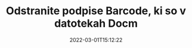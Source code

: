 ---
############################# Static ############################
layout: "auto-gen-signature"
date: 2022-03-01T15:12:22
draft: false
operation: Delete
signaturetype: Barcode
fileformat: Docm
productName: .NET
lang: sl
productCode: net
otherformats: pdf doc docx docm dot dotm dotx odt ott rtf xls xlsx xlsm xlsb csv ods ots xltx xltm ppt pptx pps ppsx odp otp potx potm pptm ppsm
breadcrumb: Put Barcode signature on Docm for C#

############################# Head ############################
head_title: "Izbrišite podpise Barcode iz datotek Docm prek C#"
head_description: "Brisanje določenih podpisov Barcode iz podpisanih dokumentov Docm je mogoče preprosto izvesti s kratko kodo .NET."

############################# Header ############################
title: "Odstranite podpise Barcode, ki so v datotekah Docm"
description: "Izbrišite različne podpise Barcode iz dokumentov Docm. Odstranjevanje podpisov Barcode zahteva preprosto kodo C#."
bg_image: "https://cms.admin.containerize.com/templates/aspose/App_Themes/V3/images/bg/header1.png"
bg_overlay: false
button:
    enable: true

############################# SubMenu ############################
submenu:
    enable: true

    left:
        img_alt: "GroupDocs.Signature for .NET"
        image: "https://cms.admin.containerize.com/templates/groupdocs/images/product-logos/90x90-noborder/groupdocs-signature-net.png"
        product: "GroupDocs.Signature"
        platform: ".NET"



############################# About ############################
about:
    enable: true
    title: "Pridobite informacije o funkcijah API-ja GroupDocs.Signature for .NET"
    content: |
        [GroupDocs.Signature for .NET](https://products.groupdocs.com/signature/net/) API ponuja številne načine za obdelavo vaših dokumentov z uporabo elektronskih podpisov. Na voljo so digitalni podpisi, kot so besedila, slike, digitalna potrdila, črtne kode, QR-kode, žigi ali metapodatki. Stranke imajo možnost dodajanja, brisanja, posodabljanja, preverjanja ali iskanja digitalnih podpisov v PDF-jih, dokumentih MS Word, delovnih zvezkih MS Excel, predstavitvah MS PowerPoint, datotekah Adobe Photoshop in različnih slikovnih formatih. Na voljo je ogromno uporabnih funkcij in nastavitev.
    

############################# Steps ############################
steps:
    enable: true
    title_left: "Kako odstraniti podpise Barcode iz vašega dokumenta Docm"
    content_left: |
        [GroupDocs.Signature for .NET](https://products.groupdocs.com/signature/net/) nudi uporabno funkcijo za čiščenje dokumentov Docm podpisov Barcode z nekaj vrsticami kode.
        
        * Najprej ustvarite pot podajanja predmeta podpisa do vašega dokumenta kot parameter konstruktorja.
        * Nato ustvarite ustrezen predmet podpisa in nastavite njegov enolični identifikator.
        * Po tem pokličite metodo Delete, ki posreduje predmet podpisa, ki ga je treba izbrisati.
        * Končno, procesni rezultati operacije.

    title_right: "Sistemske zahteve"
    content_right: |
        GroupDocs.Signature for .NET so podprti na vseh glavnih platformah in operacijskih sistemih. Preden izvedete spodnjo kodo, se prepričajte, da imate v sistemu nameščene naslednje predpogoje.

        * Operacijski sistemi: Microsoft Windows, Linux, MacOS
        * Razvojna okolja: Microsoft Visual Studio, Xamarin, MonoDevelop
        * Frameworks: .NET Framework, .NET Standard, .NET Core, Mono
        * Prenesite najnovejšo različico GroupDocs.Signature for .NET iz [Nuget](https://www.nuget.org/packages/groupdocs.signature)
         
    code: |
        ```csharp    
                
        // Set up input Docm file
        string filePath = "input.docm";

        // Instantiate Signature for input file
        using (GroupDocs.Signature.Signature signature = new GroupDocs.Signature.Signature(filePath))
        {
                // Id of signature which is supposed to be deleted
                // such Id may be obtained as result of search operation
                string id = "07f83369-318b-41ad-a843-732417b912c2";

                // provide signature features to delete
                // set up particular signature id
                BarcodeSignature signatureToDelete = new BarcodeSignature(id);

                // delete signature
                bool deleteResult = signature.Delete(signatureToDelete);

                // process deletion result
                if (deleteResult)
                {
                    Console.WriteLine("Signature was deleted successfully!");
                }
        }
        ```

############################# Demos ############################
demos:
    enable: true
    title: "Podpisovanje s podpisi Barcode Demo v živo"
    content: |
       Takoj dodajte različne elektronske podpise v datoteko Docm tako, da obiščete spletno mesto [GroupDocs.Signature App](https://products.groupdocs.app/signature/family).          

############################# More Formats ############################
more_formats:
    enable: true
    title: "Izbrišite svoje podpise Barcode z C#"
    content: |
        "Brisanje e-podpisov, ki so bili dodani v različne formate dokumentov. Hitro odstranite podpise brez dodatne kode."
    format: 
       
       
back_to_top:
    enable: true
---